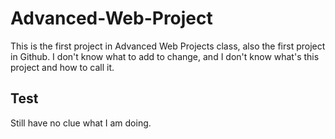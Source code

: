 # Advanced-Web-Project
This is the first project in Advanced Web Projects class, also the first project in Github.
I don't know what to add to change, and I don't know what's this project and how to call it.

## Test
Still have no clue what I am doing.